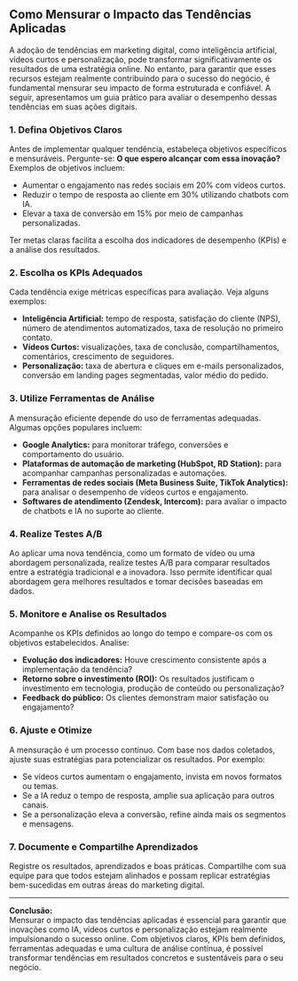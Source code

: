 
## Como Mensurar o Impacto das Tendências Aplicadas

A adoção de tendências em marketing digital, como inteligência artificial, vídeos curtos e personalização, pode transformar significativamente os resultados de uma estratégia online. No entanto, para garantir que esses recursos estejam realmente contribuindo para o sucesso do negócio, é fundamental mensurar seu impacto de forma estruturada e confiável. A seguir, apresentamos um guia prático para avaliar o desempenho dessas tendências em suas ações digitais.

### 1. Defina Objetivos Claros

Antes de implementar qualquer tendência, estabeleça objetivos específicos e mensuráveis. Pergunte-se: **O que espero alcançar com essa inovação?** Exemplos de objetivos incluem:

- Aumentar o engajamento nas redes sociais em 20% com vídeos curtos.
- Reduzir o tempo de resposta ao cliente em 30% utilizando chatbots com IA.
- Elevar a taxa de conversão em 15% por meio de campanhas personalizadas.

Ter metas claras facilita a escolha dos indicadores de desempenho (KPIs) e a análise dos resultados.

### 2. Escolha os KPIs Adequados

Cada tendência exige métricas específicas para avaliação. Veja alguns exemplos:

- **Inteligência Artificial:** tempo de resposta, satisfação do cliente (NPS), número de atendimentos automatizados, taxa de resolução no primeiro contato.
- **Vídeos Curtos:** visualizações, taxa de conclusão, compartilhamentos, comentários, crescimento de seguidores.
- **Personalização:** taxa de abertura e cliques em e-mails personalizados, conversão em landing pages segmentadas, valor médio do pedido.

### 3. Utilize Ferramentas de Análise

A mensuração eficiente depende do uso de ferramentas adequadas. Algumas opções populares incluem:

- **Google Analytics:** para monitorar tráfego, conversões e comportamento do usuário.
- **Plataformas de automação de marketing (HubSpot, RD Station):** para acompanhar campanhas personalizadas e automações.
- **Ferramentas de redes sociais (Meta Business Suite, TikTok Analytics):** para analisar o desempenho de vídeos curtos e engajamento.
- **Softwares de atendimento (Zendesk, Intercom):** para avaliar o impacto de chatbots e IA no suporte ao cliente.

### 4. Realize Testes A/B

Ao aplicar uma nova tendência, como um formato de vídeo ou uma abordagem personalizada, realize testes A/B para comparar resultados entre a estratégia tradicional e a inovadora. Isso permite identificar qual abordagem gera melhores resultados e tomar decisões baseadas em dados.

### 5. Monitore e Analise os Resultados

Acompanhe os KPIs definidos ao longo do tempo e compare-os com os objetivos estabelecidos. Analise:

- **Evolução dos indicadores:** Houve crescimento consistente após a implementação da tendência?
- **Retorno sobre o investimento (ROI):** Os resultados justificam o investimento em tecnologia, produção de conteúdo ou personalização?
- **Feedback do público:** Os clientes demonstram maior satisfação ou engajamento?

### 6. Ajuste e Otimize

A mensuração é um processo contínuo. Com base nos dados coletados, ajuste suas estratégias para potencializar os resultados. Por exemplo:

- Se vídeos curtos aumentam o engajamento, invista em novos formatos ou temas.
- Se a IA reduz o tempo de resposta, amplie sua aplicação para outros canais.
- Se a personalização eleva a conversão, refine ainda mais os segmentos e mensagens.

### 7. Documente e Compartilhe Aprendizados

Registre os resultados, aprendizados e boas práticas. Compartilhe com sua equipe para que todos estejam alinhados e possam replicar estratégias bem-sucedidas em outras áreas do marketing digital.

---

**Conclusão:**  
Mensurar o impacto das tendências aplicadas é essencial para garantir que inovações como IA, vídeos curtos e personalização estejam realmente impulsionando o sucesso online. Com objetivos claros, KPIs bem definidos, ferramentas adequadas e uma cultura de análise contínua, é possível transformar tendências em resultados concretos e sustentáveis para o seu negócio.
```